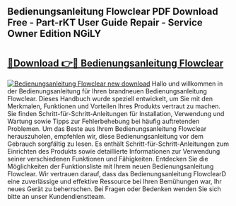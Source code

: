 ## Bedienungsanleitung Flowclear PDF Download Free - Part-rKT User Guide Repair - Service Owner Edition NGiLY

# <h2><a href="http://df59xqx.blite.top/?on=Bedienungsanleitung+Flowclear">🔗Download 👉🔴 Bedienungsanleitung Flowclear</a></h2>

[![Bedienungsanleitung Flowclear new download](https://i.imgur.com/lujVjoI.png)](http://df59xqx.blite.top/?on=Bedienungsanleitung+Flowclear)
Hallo und willkommen in der Bedienungsanleitung für Ihren brandneuen Bedienungsanleitung Flowclear. Dieses Handbuch wurde speziell entwickelt, um Sie mit den Merkmalen, Funktionen und Vorteilen Ihres Produkts vertraut zu machen. Sie finden Schritt-für-Schritt-Anleitungen für Installation, Verwendung und Wartung sowie Tipps zur Fehlerbehebung bei häufig auftretenden Problemen. Um das Beste aus Ihrem Bedienungsanleitung Flowclear herauszuholen, empfehlen wir, diese Bedienungsanleitung vor dem Gebrauch sorgfältig zu lesen. Es enthält Schritt-für-Schritt-Anleitungen zum Einrichten des Produkts sowie detaillierte Informationen zur Verwendung seiner verschiedenen Funktionen und Fähigkeiten. Entdecken Sie die Möglichkeiten der Funktionsliste mit Ihrem neuen Bedienungsanleitung Flowclear. Wir vertrauen darauf, dass das Bedienungsanleitung FlowclearD eine zuverlässige und effektive Ressource bei Ihren Bemühungen war, Ihr neues Gerät zu beherrschen. Bei Fragen oder Bedenken wenden Sie sich bitte an unser Kundendienstteam.
